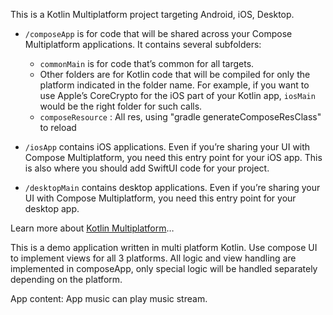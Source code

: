 This is a Kotlin Multiplatform project targeting Android, iOS, Desktop.

* `/composeApp` is for code that will be shared across your Compose Multiplatform applications.
  It contains several subfolders:
  - `commonMain` is for code that’s common for all targets.
  - Other folders are for Kotlin code that will be compiled for only the platform indicated in the folder name.
    For example, if you want to use Apple’s CoreCrypto for the iOS part of your Kotlin app,
    `iosMain` would be the right folder for such calls.
  - `composeResource` : All res, using "gradle generateComposeResClass" to reload

* `/iosApp` contains iOS applications. Even if you’re sharing your UI with Compose Multiplatform, 
  you need this entry point for your iOS app. This is also where you should add SwiftUI code for your project.

* `/desktopMain` contains desktop applications. Even if you’re sharing your UI with Compose Multiplatform,
  you need this entry point for your desktop app.

Learn more about [Kotlin Multiplatform](https://www.jetbrains.com/help/kotlin-multiplatform-dev/get-started.html)…

This is a demo application written in multi platform Kotlin.
Use compose UI to implement views for all 3 platforms. All logic and view handling are implemented in composeApp, only special logic will be handled separately depending on the platform.

App content: App music can play music stream.